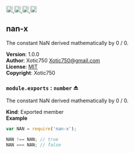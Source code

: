 <a href="https://travis-ci.org/Xotic750/nan-x"
   title="Travis status">
<img
   src="https://travis-ci.org/Xotic750/nan-x.svg?branch=master"
   alt="Travis status" height="18"/>
</a>
<a href="https://david-dm.org/Xotic750/nan-x"
   title="Dependency status">
<img src="https://david-dm.org/Xotic750/nan-x.svg"
   alt="Dependency status" height="18"/>
</a>
<a href="https://david-dm.org/Xotic750/nan-x#info=devDependencies"
   title="devDependency status">
<img src="https://david-dm.org/Xotic750/nan-x/dev-status.svg"
   alt="devDependency status" height="18"/>
</a>
<a href="https://badge.fury.io/js/nan-x" title="npm version">
<img src="https://badge.fury.io/js/nan-x.svg"
   alt="npm version" height="18"/>
</a>
<a name="module_nan-x"></a>

## nan-x
The constant NaN derived mathematically by 0 / 0.

**Version**: 1.0.0  
**Author**: Xotic750 <Xotic750@gmail.com>  
**License**: [MIT](&lt;https://opensource.org/licenses/MIT&gt;)  
**Copyright**: Xotic750  
<a name="exp_module_nan-x--module.exports"></a>

### `module.exports` : <code>number</code> ⏏
The constant NaN derived mathematically by 0 / 0.

**Kind**: Exported member  
**Example**  
```js
var NAN = require('nan-x');

NAN !== NAN; // true
NAN === NAN; // false
```
